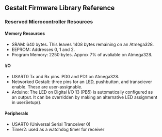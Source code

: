 ## Gestalt Firmware Library Reference
### Reserved Microcontroller Resources

#### Memory Resources
- SRAM: 640 bytes. This leaves 1408 bytes remaining on an Atmega328.
- EEPROM: Addresses 0, 1 and 2.
- Program Memory: 2250 bytes. Approx 7% of avaliable on Atmega328.

#### I/O
- USART0 Tx and Rx pins. PD0 and PD1 on Atmega328.
- Networked Gestalt: three pins for an LED, pushbutton, and transciever enable. These are user-assignable.
- Arduino: The LED on Digital I/O 13 (PB5) is automatically configured as an output. It can be overridden by making an alternative LED assignment in userSetup().

#### Peripherals
- USART0 (Universal Serial Tranceiver 0)
- Timer2: used as a watchdog timer for receiver
